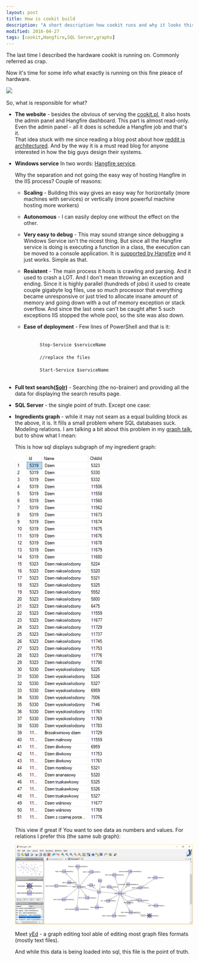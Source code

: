 ```yaml
---
layout: post
title: How is cookit build
description: "A short description how cookit runs and why it looks this way."
modified: 2016-04-27
tags: [cookit,Hangfire,SQL Server,graphs]
---
```

The last time I described the hardware cookit is running on. Commonly referred as crap.

Now it's time for some info what exactly is running on this fine pieace of hardware.

![](/data/how-cookit-is-build/howIsCookitBuild.png)

So, what is responsible for what?

- **The website** - besides the obvious of serving the [cookit.pl](https://cookit.pl), it also hosts the admin panel and Hangfire dashboard. This part is almost read-only. Even the admin panel - all it does is schedule a Hangfire job and that's it.<br/> 
That idea stuck with me since reading a blog post about how [reddit is architectured](http://highscalability.com/blog/2010/5/17/7-lessons-learned-while-building-reddit-to-270-million-page.html). And by the way it is a must read blog for anyone interested in how the big guys design their systems.

- **Windows service** In two words: [Hangfire service](http://docs.hangfire.io/en/latest/background-processing/processing-jobs-in-windows-service.html).
	  
	Why the separation and not going the easy way of hosting Hangfire in the IIS process? Couple of reasons:

	- **Scaling** - Building this way gives an easy way for horizontally (more machines with services) or vertically (more powerful machine hosting more workers)
	- **Autonomous** - I can easily deploy one without the effect on the other.
	- **Very easy to debug** - This may sound strange since debugging a Windows Service isn't the nicest thing. But since all the Hangfire service is doing is executing a function in a class, the execution can be moved to a console application. It is [supported by Hangfire](http://docs.hangfire.io/en/latest/background-processing/processing-jobs-in-console-app.html) and it just works. Simple as that.
	- **Resistent** - The main process it hosts is crawling and parsing. And it used to crash a LOT. And I don't mean throwing an exception and ending. Since it is highly parallel (hundreds of jobs) it used to create couple gigabyte log files, use so much processor that everything became unresponsive or just tried to allocate insane amount of memory and going down with a out of memory exception or stack overflow. And since the last ones can't be caught after 5 such exceptions IIS stopped the whole pool, so the site was also down. 
	- **Ease of deployment** - Few lines of PowerShell and that is it:
		
		<code>
		    Stop-Service $serviceName<br/>
		    //replace the files<br/>
		    Start-Service $serviceName
		</code>
	
- **Full text search([Solr](http://lucene.apache.org/solr/))** - Searching (the no-brainer) and providing all the data for displaying the search results page.
- **SQL Server** -   the single point of truth. Except one case:
- **Ingredients graph** - while it may not seam as a equal building block as the above, it is. It fills a small problem where SQL databases suck. Modeling relations. I am talking a bit about this problem in my [graph talk](http://indexoutofrange.com/why-dragons-need-graphs/), but to show what I mean:

	This is how sql displays subgraph of my ingredient graph:

	![](/data/how-cookit-is-build/skladniki_sql.png)

	This view if great if You want to see data as numbers and values. For relations I prefer this (the same sub graph):

	![](/data/how-cookit-is-build/skladniki_yEd.png)

	Meet [yEd](https://www.yworks.com/products/yed) - a graph editing tool able of editing most graph files formats (mostly text files).

	And while this data is being loaded into sql, this file is the point of truth.
